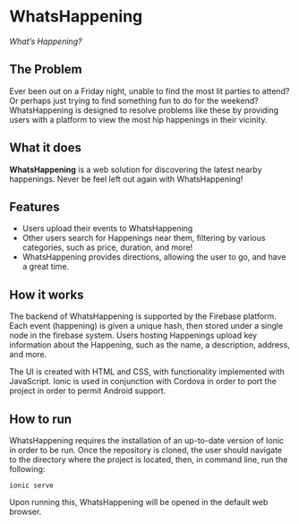 # WhatsHappening

*What’s Happening?*

## The Problem

Ever been out on a Friday night, unable to find the most lit parties to attend? Or perhaps  just trying to find something fun to do for the weekend? WhatsHappening is designed to resolve problems like these by providing users with a platform to view the most hip happenings in their vicinity.

## What it does

**WhatsHappening** is a web solution for discovering the latest nearby happenings. Never be feel left out again with WhatsHappening!

## Features

- Users upload their events to WhatsHappening
- Other users search for Happenings near them, filtering by various categories, such as price, duration, and more!
- WhatsHappening provides directions, allowing the user to go, and have a great time.

## How it works

The backend of WhatsHappening is supported by the Firebase platform. Each event (happening) is given a unique hash, then stored under a single node in the firebase system. Users hosting Happenings upload key information about the Happening, such as the name, a description, address, and more.

The UI is created with HTML and CSS, with functionality implemented with JavaScript. Ionic is used in conjunction with Cordova in order to port the project in order to permit Android support.

## How to run

WhatsHappening requires the installation of an up-to-date version of Ionic in order to be run. Once the repository is cloned, the user should navigate to the directory where the project is located, then, in command line, run the following:

```
ionic serve
```

Upon running this, WhatsHappening will be opened in the default web browser.
